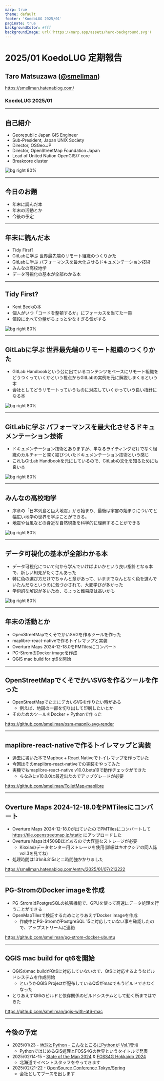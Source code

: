 ```yaml
---
marp: true
theme: default
footer: 'KoedoLUG 2025/01'
paginate: true
backgroundColor: #fff
backgroundImage: url('https://marp.app/assets/hero-background.svg')
---
```


# 2025/01 KoedoLUG 定期報告

## Taro Matsuzawa ([@smellman](https://x.com/smellman))

https://smellman.hatenablog.com/

### KoedoLUG 2025/01

---

## 自己紹介

- Georepublic Japan GIS Engineer
- Sub-President, Japan UNIX Society
- Director, OSGeo.JP
- Director, OpenStreetMap Foundation Japan
- Lead of United Nation OpenGIS/7 core
- Breakcore cluster

![bg right 80%](https://i.imgur.com/ntziIEx.png)

---

## 今日のお題

- 年末に読んだ本
- 年末の活動とか
- 今後の予定

---

## 年末に読んだ本

- Tidy First?
- GitLabに学ぶ 世界最先端のリモート組織のつくりかた
- GitLabに学ぶ パフォーマンスを最大化させるドキュメンテーション技術
- みんなの高校地学
- データ可視化の基本が全部わかる本

---

## Tidy First?

- Kent Beckの本
- 個人がいつ「コードを整頓するか」にフォーカスを当てた一冊
- 値段に比べて分量がちょっと少なすぎる気がする

![bg right 80%](https://www.oreilly.co.jp/books/images/picture_large978-4-8144-0091-1.jpeg)

---

## GitLabに学ぶ 世界最先端のリモート組織のつくりかた

- GitLab Handbookという公に出ているコンテンツをベースにリモート組織をどうつくっていくかという視点からGitLabの実例を元に解説しまくるという本
- 会社としてどうリモートっていうものに対応していくかっていう良い指針になる本

![bg right 80%](https://www.seshop.com/static/images/product/25794/L.png)

---

## GitLabに学ぶ パフォーマンスを最大化させるドキュメンテーション技術

- ドキュメンテーション技術とありますが、単なるライティングだけでなく組織のカルチャーと深く結びついたドキュメンテーション技術という感じ
- これもGitLab Handbookを元にしているので、GitLabの文化を知るためにも良い本

![bg right 80%](https://www.seshop.com/static/images/product/26594/L.png)

---

## みんなの高校地学

- 序章の「日本列島と巨大地震」から始まり、最後は宇宙の始まりについてと幅広い地学の世界を学ぶことができる。
- 地震や台風などの身近な自然現象を科学的に理解することができる

![bg right 80%](https://cv.bkmkn.kodansha.co.jp/9784065377970/9784065377970_obi_w.jpg)

---

## データ可視化の基本が全部わかる本

- データ可視化について何から学んでいけばよいかという良い指針となる本で、新しい知見がたくさんあった
- 特に色の選び方だけでちゃんと章があって、いままでなんとなく色を選んでいたんだなというのに気づかされて、大変学びが多かった
- 学術的な解説が多いため、ちょっと難易度は高いかも

![bg right 80%](https://www.seshop.com/static/images/product/26393/L.png)

---

## 年末の活動とか

- OpenStreetMapでくそでかいSVGを作るツールを作った
- maplibre-react-nativeで作るトイレマップと実装
- Overture Maps 2024-12-18.0をPMTilesにコンバート
- PG-StromのDocker imageを作成
- QGIS mac build for qt6を開始

---

## OpenStreetMapでくそでかいSVGを作るツールを作った

- OpenStreetMapでたまにデカいSVGを作りたい時がある
  - 例えば、地図の一部を切り出して印刷したいとか
- そのためのツールをDocker + Pythonで作った

https://github.com/smellman/osm-mapnik-svg-render

---

## maplibre-react-nativeで作るトイレマップと実装

- 過去に書いた本でMapbox + React Nativeでトイレマップを作っていた
- 今回はそのmaplibre-react-nativeでの実装をやってみた
- 実機でもmaplibre-react-native v10.0.beta19で動作チェックができた
  - ちなみにv10.0.0は最近出たのでアップグレードが必要

https://github.com/smellman/ToiletMap-maplibre

---

## Overture Maps 2024-12-18.0をPMTilesにコンバート

- Overture Maps 2024-12-18.0が出ていたのでPMTilesにコンバートして https://tile.openstreetmap.jp/static にアップロードした
- Overture Mapsは450GBほどあるので大容量なストレージが必要
  - Kioxiaのデータセンター用ストレージを使用(詳細はキオクシアの同人誌vol.3を見てね)
- 処理時間は131m8.815sと二時間強かかりました

https://smellman.hatenablog.com/entry/2025/01/07/213222

---

## PG-StromのDocker imageを作成

- PG-StromはPostgreSQLの拡張機能で、GPUを使って高速にデータ処理を行うことができる
- OpenMapTilesで検証するためにとりあえずDocker imageを作成
  - 作成中にPG-StromがPostgreSQL 15に対応していない事を確認したので、アップストリームに連絡

https://github.com/smellman/pg-strom-docker-ubuntu

---

## QGIS mac build for qt6を開始

- QGISのmac buildがQt6に対応していないので、Qt6に対応するようなビルドシステムを作成開始
  - というかQGIS Projectが配布しているQt5がmacでもうビルドできなくなった
- とりあえずQt6のビルドと依存関係のビルドシステムとして動く所まではできた

https://github.com/smellman/qgis-with-qt6-mac

---

## 今後の予定

- 2025/01/23 - [地球とPython - こんなところにPythonが Vol.1](https://peatix.com/event/4259553)登壇
  - PythonではじめるGIS処理とFOSS4Gの世界というタイトルで発表
- 2025/02/14-15 - [State of the Map 2024](https://stateofthemap.jp/2024/) & [FOSS4G Hokkaido 2024](https://foss4g.hokkaido.jp/2024/)
  - 北海道でイベントスタッフをやってきます
- 2025/02/21-22 - [OpenSource Conference Tokyo/Spring](https://event.ospn.jp/osc2025-spring/)
  - 会社としてブースを出します
